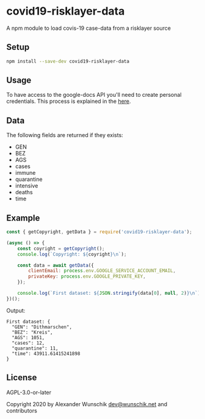 # covid19-risklayer-data

A npm module to load covis-19 case-data from a risklayer source

## Setup

```sh
npm install --save-dev covid19-risklayer-data
```

## Usage

To have access to the google-docs API you'll need to create personal credentials.
This process is explained in the [here](https://theoephraim.github.io/node-google-spreadsheet/#/getting-started/authentication?id=service-account).

## Data 

The following fields are returned if they exists:

* GEN
* BEZ
* AGS
* cases
* immune
* quarantine
* intensive
* deaths
* time

## Example

```js
const { getCopyright, getData } = require('covid19-risklayer-data');

(async () => {
	const coyright = getCopyright();
	console.log(`Copyright: ${coyright}\n`);

	const data = await getData({
		clientEmail: process.env.GOOGLE_SERVICE_ACCOUNT_EMAIL,
		privateKey: process.env.GOOGLE_PRIVATE_KEY,
	});

	console.log(`First dataset: ${JSON.stringify(data[0], null, 2)}\n`);
})();
```

Output:
```
First dataset: {
  "GEN": "Dithmarschen",
  "BEZ": "Kreis",
  "AGS": 1051,
  "cases": 12,
  "quarantine": 11,
  "time": 43911.61415241898
}
```

## License

AGPL-3.0-or-later

Copyright 2020 by Alexander Wunschik <dev@wunschik.net> and contributors

